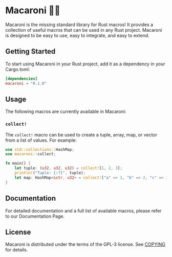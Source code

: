 # Macaroni 🍝🧀

Macaroni is the missing standard library for Rust macros!
It provides a collection of useful macros that can be used
in any Rust project. Macaroni is designed to be easy to use, easy to integrate, and easy to extend.

## Getting Started

To start using Macaroni in your Rust project, add it as a dependency in your Cargo.toml:

```toml
[dependencies]
macaroni = "0.1.0"
```
## Usage

The following macros are currently available in Macaroni:

### `collect!`

The `collect!` macro can be used to create a tuple, array, map, or vector from a list of values. For example:

```rust
use std::collections::HashMap;
use macaroni::collect;

fn main() {
    let tuple: (u32, u32, u32) = collect![1, 2, 3];
    println!("Tuple: {:?}", tuple);
    let map: HashMap<&str, u32> = collect!["a" => 1, "b" => 2, "c" => 3];
}
``` 

## Documentation

For detailed documentation and a full list of available macros, please refer to our Documentation Page.

## License

Macaroni is distributed under the terms of the GPL-3 license. See [COPYING](COPYING) for details.
